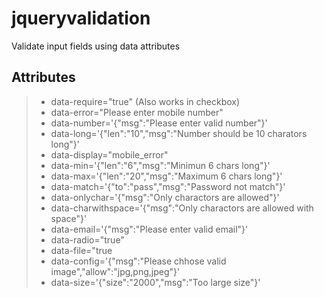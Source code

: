 # jqueryvalidation
Validate input fields using data attributes


## Attributes

> - data-require="true" (Also works in checkbox)
> - data-error="Please enter mobile number"
> - data-number='{"msg":"Please enter valid number"}'
> - data-long='{"len":"10","msg":"Number should be 10 charators long"}'
> - data-display="mobile_error"
> - data-min='{"len":"6","msg":"Minimun 6 chars long"}'
> - data-max='{"len":"20","msg":"Maximum 6 chars long"}'
> - data-match='{"to":"pass","msg":"Password not match"}'
> - data-onlychar='{"msg":"Only charactors are allowed"}'
> - data-charwithspace='{"msg":"Only charactors are allowed with space"}'
> - data-email='{"msg":"Please enter valid email"}'
> - data-radio="true"
> - data-file="true
> - data-config='{"msg":"Please chhose valid image","allow":"jpg,png,jpeg"}'
> - data-size='{"size":"2000","msg":"Too large size"}'
